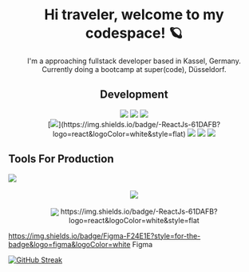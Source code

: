 <h1 align='center'>Hi traveler, welcome to my codespace! 🪐</h1>
<p align='center'>I'm a approaching fullstack developer based in Kassel, Germany.<br \> Currently doing a bootcamp at super(code), Düsseldorf.</p>

<h2 align='center'>Development</h2>
<div align='center'>
  <div display='flex'>  
    <img border-radius='5px' src='https://img.shields.io/badge/HTML5-E34F26?style=for-the-badge&logo=html5&logoColor=white'>
    <img src='https://img.shields.io/badge/Sass-CC6699?style=for-the-badge&logo=sass&logoColor=white'>
    <img src='https://img.shields.io/badge/JavaScript-F7DF1E?style=for-the-badge&logo=javascript&logoColor=black'>
  </div>
  
  <div>
[<img src='https://img.shields.io/badge/React-20232A?style=for-the-badge&logo=react&logoColor=61DAFB'>](https://img.shields.io/badge/-ReactJs-61DAFB?logo=react&logoColor=white&style=flat)
      <img src='https://img.shields.io/badge/Express.js-404D59?style=for-the-badge'>
      <img src='https://img.shields.io/badge/Node.js-43853D?style=for-the-badge&logo=node.js&logoColor=white'>
      <img src='https://img.shields.io/badge/MongoDB-4EA94B?style=for-the-badge&logo=mongodb&logoColor=white'>
  </div>
</div>

<h2>Tools For Production</h2>
<div>
  <div>
    <img src='https://img.shields.io/badge/GIT-E44C30?style=for-the-badge&logo=git&logoColor=white'>
  </div>
</div>
<br>

<div align='center'>
  <img align='center' src='https://media2.giphy.com/media/o0vwzuFwCGAFO/giphy.gif?cid=ecf05e47hp3r0usluo6784r4j67supodc9q449xjrntml6by&rid=giphy.gif&ct=g'>
</div>

<br/>

<div align='center'>
  <img align='center' src='http://ForTheBadge.com/images/badges/built-with-love.svg'>
  https://img.shields.io/badge/-ReactJs-61DAFB?logo=react&logoColor=white&style=flat
</div>

https://img.shields.io/badge/Figma-F24E1E?style=for-the-badge&logo=figma&logoColor=white Figma

[![GitHub Streak](http://github-readme-streak-stats.herokuapp.com?user=domieee&theme=dark&background=000000)](https://git.io/streak-stats)


